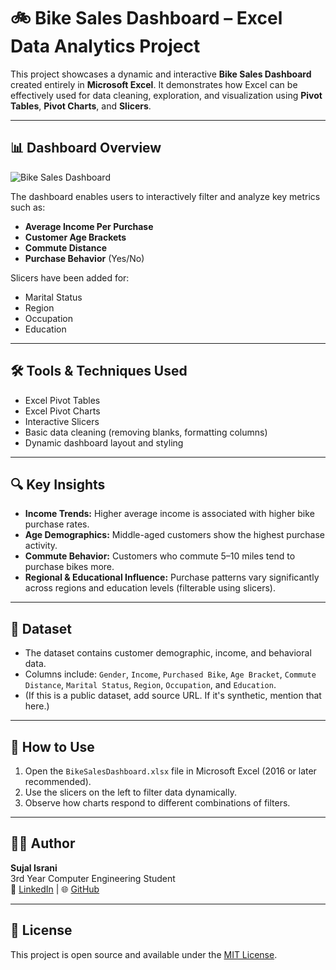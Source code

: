# 🚲 Bike Sales Dashboard – Excel Data Analytics Project

This project showcases a dynamic and interactive **Bike Sales Dashboard** created entirely in **Microsoft Excel**. It demonstrates how Excel can be effectively used for data cleaning, exploration, and visualization using **Pivot Tables**, **Pivot Charts**, and **Slicers**.

---

## 📊 Dashboard Overview

![Bike Sales Dashboard](assets/BikeSalesDashboard.png)

The dashboard enables users to interactively filter and analyze key metrics such as:
- **Average Income Per Purchase**
- **Customer Age Brackets**
- **Commute Distance**
- **Purchase Behavior** (Yes/No)

Slicers have been added for:
- Marital Status  
- Region  
- Occupation  
- Education  

---

## 🛠 Tools & Techniques Used

- Excel Pivot Tables  
- Excel Pivot Charts  
- Interactive Slicers  
- Basic data cleaning (removing blanks, formatting columns)  
- Dynamic dashboard layout and styling  

---

## 🔍 Key Insights

- **Income Trends:** Higher average income is associated with higher bike purchase rates.
- **Age Demographics:** Middle-aged customers show the highest purchase activity.
- **Commute Behavior:** Customers who commute 5–10 miles tend to purchase bikes more.
- **Regional & Educational Influence:** Purchase patterns vary significantly across regions and education levels (filterable using slicers).

---

## 📌 Dataset

- The dataset contains customer demographic, income, and behavioral data.
- Columns include: `Gender`, `Income`, `Purchased Bike`, `Age Bracket`, `Commute Distance`, `Marital Status`, `Region`, `Occupation`, and `Education`.
- (If this is a public dataset, add source URL. If it's synthetic, mention that here.)

---

## 🚀 How to Use

1. Open the `BikeSalesDashboard.xlsx` file in Microsoft Excel (2016 or later recommended).
2. Use the slicers on the left to filter data dynamically.
3. Observe how charts respond to different combinations of filters.

---

## 🙋‍♂️ Author

**Sujal Israni**  
3rd Year Computer Engineering Student  
🔗 [LinkedIn](https://www.linkedin.com/) | 🌐 [GitHub](https://github.com/)

---

## 📌 License

This project is open source and available under the [MIT License](LICENSE).


